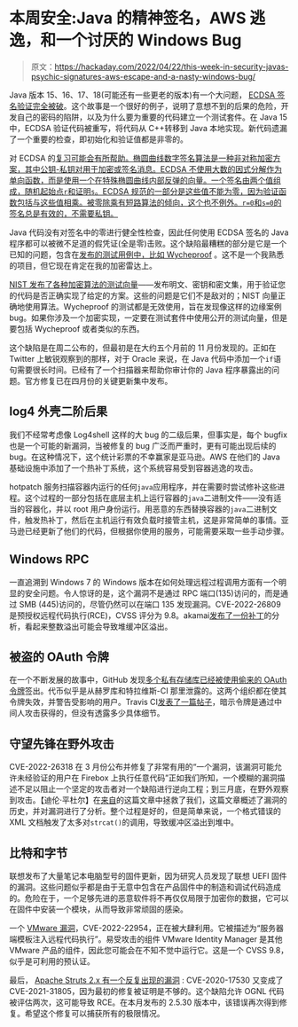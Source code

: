 # 本周安全:Java 的精神签名，AWS 逃逸，和一个讨厌的 Windows Bug

> 原文：<https://hackaday.com/2022/04/22/this-week-in-security-javas-psychic-signatures-aws-escape-and-a-nasty-windows-bug/>

Java 版本 15、16、17、18(可能还有一些更老的版本)有一个大问题， [ECDSA 签名验证完全被破](https://neilmadden.blog/2022/04/19/psychic-signatures-in-java/)。这个故事是一个很好的例子，说明了意想不到的后果的危险，开发自己的密码的陷阱，以及为什么要为重要的代码建立一个测试套件。在 Java 15 中，ECDSA 验证代码被重写，将代码从 C++转移到 Java 本地实现。新代码遗漏了一个重要的检查，即初始化和验证值都是非零的。

对 ECDSA 的[复习可能会有所帮助。椭圆曲线数字签名算法是一种非对称加密方案，其中公钥-私钥对用于加密或签名消息。ECDSA 不使用大数的因式分解作为单向函数，而是使用一个在特殊椭圆曲线内部反弹的向量。一个签名由两个值组成，随机起始点`r`和证明`s`。ECDSA 规范的一部分是这些值不能为零，因为验证函数包括与这些值相乘。被零除乘有短路算法的倾向，这个也不例外。`r=0`和`s=0`的签名总是有效的，不需要私钥。](https://blog.cloudflare.com/a-relatively-easy-to-understand-primer-on-elliptic-curve-cryptography/)

Java 代码没有对签名中的零进行健全性检查，因此任何使用 ECDSA 签名的 Java 程序都可以被微不足道的假凭证(全是零)击败。这个缺陷最糟糕的部分是它是一个已知的问题，包含在[发布的测试用例中，比如 Wycheproof](https://github.com/google/wycheproof) 。这不是一个我熟悉的项目，但它现在肯定在我的加密雷达上。

[NIST 发布了各种加密算法的测试向量](https://csrc.nist.gov/projects/cryptographic-algorithm-validation-program/block-ciphers)——发布明文、密钥和密文集，用于验证您的代码是否正确实现了给定的方案。这些的问题是它们不是敌对的；NIST 向量正确地使用算法。Wycheproof 的测试都是无效使用，旨在发现像这样的边缘案例 bug。如果你涉及一个加密实现，一定要在测试套件中使用公开的测试向量，但是要包括 Wycheproof 或者类似的东西。

这个缺陷是在周二公布的，但最初是在大约五个月前的 11 月份发现的。正如在 Twitter 上敏锐观察到的那样，对于 Oracle 来说，在 Java 代码中添加一个`if`语句需要很长时间。已经有了一个扫描器来帮助你审计你的 Java 程序暴露出的问题。官方修复已在四月份的关键更新集中发布。

## log4 外壳二阶后果

我们不经常考虑像 Log4shell 这样的大 bug 的二级后果，但事实是，每个 bugfix 也是一个可能的新漏洞，当被修复的 bug 广泛而严重时，更有可能出现后续的 bug。在这种情况下，这个统计彩票的不幸赢家是亚马逊。AWS 在他们的 Java 基础设施中添加了一个热补丁系统，这个系统容易受到容器逃逸的攻击。

hotpatch 服务扫描容器内运行的任何`java`应用程序，并在需要时尝试修补这些进程。这个过程的一部分包括在底层主机上运行容器的`java`二进制文件——没有适当的容器化，并以 root 用户身份运行。用恶意的东西替换容器的`java`二进制文件，触发热补丁，然后在主机运行有效负载时接管主机，这是非常简单的事情。亚马逊已经更新了他们的代码，但根据你使用的服务，可能需要采取一些手动步骤。

## Windows RPC

一直追溯到 Windows 7 的 Windows 版本在如何处理远程过程调用方面有一个明显的安全问题。令人惊讶的是，这个漏洞不是通过 RPC 端口(135)访问的，而是通过 SMB (445)访问的，尽管仍然可以在端口 135 发现漏洞。CVE-2022-26809 是预授权远程代码执行(RCE)，CVSS 评分为 9.8。akamai[发布了一份补丁](https://www.akamai.com/blog/security/critical-remote-code-execution-vulnerabilities-windows-rpc-runtime)的分析，看起来整数溢出可能会导致堆缓冲区溢出。

## 被盗的 OAuth 令牌

在一个不断发展的故事中，GitHub 发现[多个私有存储库已经被使用偷来的 OAuth 令牌](https://github.blog/2022-04-15-security-alert-stolen-oauth-user-tokens/)签出。代币似乎是从赫罗库和特拉维斯-CI 那里泄露的。这两个组织都在使其令牌失效，并警告受影响的用户。Travis CI[发表了一篇帖子](https://blog.travis-ci.com/2022-04-17-securitybulletin)，暗示令牌是通过中间人攻击获得的，但没有透露多少具体细节。

## 守望先锋在野外攻击

CVE-2022-26318 在 3 月份公布并修复了非常有用的“一个漏洞，该漏洞可能允许未经验证的用户在 Firebox 上执行任意代码”正如我们所知，一个模糊的漏洞描述不足以阻止一个坚定的攻击者对一个缺陷进行逆向工程；到三月底，在野外观察到攻击。【迪伦·平杜尔】在[来自](https://blog.assetnote.io/2022/04/13/watchguard-firebox-rce/)的这篇文章中拯救了我们，这篇文章概述了漏洞的历史，并对漏洞进行了分析。整个过程是好的，但是简单来说，一个格式错误的 XML 文档触发了太多对`strcat()`的调用，导致缓冲区溢出到堆中。

## 比特和字节

联想发布了大量笔记本电脑型号的固件更新，因为研究人员发现了联想 UEFI 固件的漏洞。这些问题似乎都是由于无意中包含在产品固件中的制造和调试代码造成的。危险在于，一个足够先进的恶意软件将不再仅仅局限于加密你的数据，它可以在固件中安装一个模块，从而导致非常顽固的感染。

一个 [VMware 漏洞](https://www.vmware.com/security/advisories/VMSA-2022-0011.html)，CVE-2022-22954，正在被大肆利用。它被描述为“服务器端模板注入远程代码执行”。易受攻击的组件 VMware Identity Manager 是其他 VMware 产品的组件，因此您可能会在不知不觉中运行它。这是一个 CVSS 9.8，似乎是可利用的预认证。

最后， [Apache Struts 2.x 有一个反复出现的漏洞](https://cwiki.apache.org/confluence/display/WW/S2-062) : CVE-2020-17530 又变成了 CVE-2021-31805，因为最初的修复被证明是不够的。这个缺陷允许 OGNL 代码被评估两次，这可能导致 RCE。在本月发布的 2.5.30 版本中，该错误再次得到修复。希望这个修复可以捕获所有的极限情况。